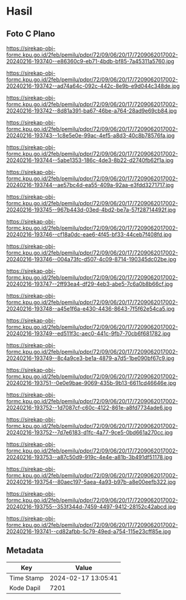 # Hasil

## Foto C Plano

https://sirekap-obj-formc.kpu.go.id/2feb/pemilu/pdpr/72/09/06/20/17/7209062017002-20240216-193740--e86360c9-eb71-4bdb-bf85-7a45311a5760.jpg

https://sirekap-obj-formc.kpu.go.id/2feb/pemilu/pdpr/72/09/06/20/17/7209062017002-20240216-193742--ad74a64c-092c-442c-8e9b-e9d044c348de.jpg

https://sirekap-obj-formc.kpu.go.id/2feb/pemilu/pdpr/72/09/06/20/17/7209062017002-20240216-193742--8d81a391-ba67-46be-a764-28ad9e69cb84.jpg

https://sirekap-obj-formc.kpu.go.id/2feb/pemilu/pdpr/72/09/06/20/17/7209062017002-20240216-193743--1c8e5e0e-99ac-4ef5-a8d3-40c8b78576fa.jpg

https://sirekap-obj-formc.kpu.go.id/2feb/pemilu/pdpr/72/09/06/20/17/7209062017002-20240216-193744--5abe1353-186c-4de3-8b22-d2740fb62f1a.jpg

https://sirekap-obj-formc.kpu.go.id/2feb/pemilu/pdpr/72/09/06/20/17/7209062017002-20240216-193744--ae57bc4d-ea55-409a-92aa-e3fdd3271717.jpg

https://sirekap-obj-formc.kpu.go.id/2feb/pemilu/pdpr/72/09/06/20/17/7209062017002-20240216-193745--967b443d-03ed-4bd2-be7a-57f28714492f.jpg

https://sirekap-obj-formc.kpu.go.id/2feb/pemilu/pdpr/72/09/06/20/17/7209062017002-20240216-193746--cf18a0dc-eae6-4f45-bf33-44ceb7f408fd.jpg

https://sirekap-obj-formc.kpu.go.id/2feb/pemilu/pdpr/72/09/06/20/17/7209062017002-20240216-193746--004a73fc-d507-4c09-8714-190345dc02be.jpg

https://sirekap-obj-formc.kpu.go.id/2feb/pemilu/pdpr/72/09/06/20/17/7209062017002-20240216-193747--2ff93ea4-df29-4eb3-abe5-7c6a0b8b66cf.jpg

https://sirekap-obj-formc.kpu.go.id/2feb/pemilu/pdpr/72/09/06/20/17/7209062017002-20240216-193748--a45e1f6a-e430-4436-8643-7f5f62e54ca5.jpg

https://sirekap-obj-formc.kpu.go.id/2feb/pemilu/pdpr/72/09/06/20/17/7209062017002-20240216-193749--ed511f3c-aec0-441c-9fb7-70cb6f681782.jpg

https://sirekap-obj-formc.kpu.go.id/2feb/pemilu/pdpr/72/09/06/20/17/7209062017002-20240216-193749--8c4a9ce3-be1a-4879-a7d5-1be090bf67c9.jpg

https://sirekap-obj-formc.kpu.go.id/2feb/pemilu/pdpr/72/09/06/20/17/7209062017002-20240216-193751--0e0e9bae-9069-435b-9b13-6611cd46646e.jpg

https://sirekap-obj-formc.kpu.go.id/2feb/pemilu/pdpr/72/09/06/20/17/7209062017002-20240216-193752--1d7087cf-c60c-4122-861e-a8fd7734ade6.jpg

https://sirekap-obj-formc.kpu.go.id/2feb/pemilu/pdpr/72/09/06/20/17/7209062017002-20240216-193752--7d7e6183-d1fc-4a77-9ce5-0bd661a270cc.jpg

https://sirekap-obj-formc.kpu.go.id/2feb/pemilu/pdpr/72/09/06/20/17/7209062017002-20240216-193753--a87c50d9-919c-4e4e-a81b-3b491df51178.jpg

https://sirekap-obj-formc.kpu.go.id/2feb/pemilu/pdpr/72/09/06/20/17/7209062017002-20240216-193754--80aec197-5aea-4a93-b97b-a8e00eefb322.jpg

https://sirekap-obj-formc.kpu.go.id/2feb/pemilu/pdpr/72/09/06/20/17/7209062017002-20240216-193755--353f344d-7459-4497-9412-28152c42abcd.jpg

https://sirekap-obj-formc.kpu.go.id/2feb/pemilu/pdpr/72/09/06/20/17/7209062017002-20240216-193741--cd82afbb-5c79-49ed-a754-115e23cff85e.jpg


## Metadata

| Key        | Value               |
| ---------- | ------------------- |
| Time Stamp | 2024-02-17 13:05:41 |
| Kode Dapil | 7201                |



